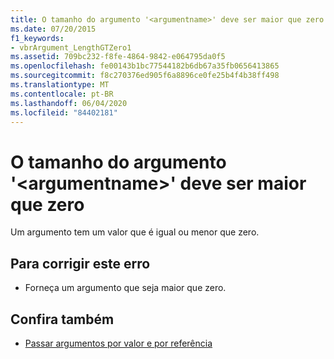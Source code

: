 ```yaml
---
title: O tamanho do argumento '<argumentname>' deve ser maior que zero
ms.date: 07/20/2015
f1_keywords:
- vbrArgument_LengthGTZero1
ms.assetid: 709bc232-f8fe-4864-9842-e064795da0f5
ms.openlocfilehash: fe00143b1bc77544182b6db67a35fb0656413865
ms.sourcegitcommit: f8c270376ed905f6a8896ce0fe25b4f4b38ff498
ms.translationtype: MT
ms.contentlocale: pt-BR
ms.lasthandoff: 06/04/2020
ms.locfileid: "84402181"
---
```

# <a name="length-of-argument-argumentname-must-be-greater-than-zero"></a>O tamanho do argumento '\<argumentname>' deve ser maior que zero
Um argumento tem um valor que é igual ou menor que zero.  
  
## <a name="to-correct-this-error"></a>Para corrigir este erro  
  
- Forneça um argumento que seja maior que zero.  
  
## <a name="see-also"></a>Confira também

- [Passar argumentos por valor e por referência](../programming-guide/language-features/procedures/passing-arguments-by-value-and-by-reference.md)

